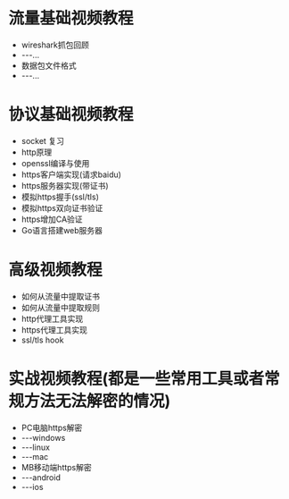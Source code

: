 # 流量基础视频教程
* wireshark抓包回顾
* ---...
* 数据包文件格式
* ---...
# 协议基础视频教程
* socket 复习
* http原理
* openssl编译与使用
* https客户端实现(请求baidu)
* https服务器实现(带证书)
* 模拟https握手(ssl/tls)
* 模拟https双向证书验证
* https增加CA验证
* Go语言搭建web服务器
# 高级视频教程
* 如何从流量中提取证书
* 如何从流量中提取规则
* http代理工具实现
* https代理工具实现
* ssl/tls hook
# 实战视频教程(都是一些常用工具或者常规方法无法解密的情况)
* PC电脑https解密
* ---windows
* ---linux
* ---mac
* MB移动端https解密
* ---android
* ---ios

